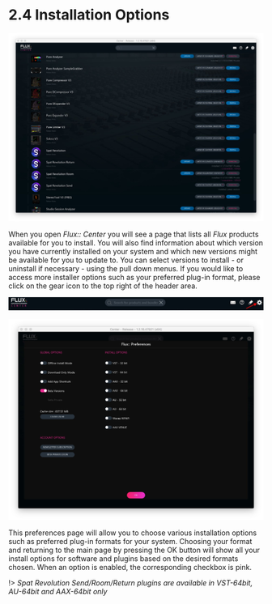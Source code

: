 # 2.4 Installation Options

![](include/SpatRevolution_UserGuide_-019.jpg)

When you open _Flux:: Center_ you will see a page that lists all _Flux_ products available for you to install. You will also find information about which version you have
currently installed on your system and which new versions might be available for
you to update to. You can select versions to install - or uninstall if necessary - using
the pull down menus. If you would like to access more installer options such as
your preferred plug-in format, please click on the gear icon to the top right of the
header area.

![](include/SpatRevolution_UserGuide_-021.jpg)


![](include/SpatRevolution_UserGuide_-023.jpg)

This preferences page will allow you to choose various installation options such as
preferred plug-in formats for your system. Choosing your format and returning to
the main page by pressing the OK button will show all your install options for software and plugins based on the desired formats chosen. When an option is enabled, the corresponding checkbox is pink.

!> _Spat Revolution Send/Room/Return plugins are available in VST-64bit, AU-64bit_ _and AAX-64bit only_

